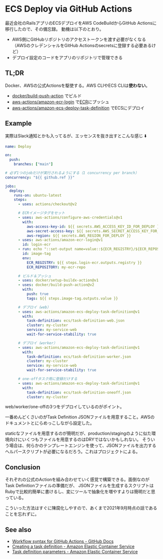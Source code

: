 # ECS Deploy via GitHub Actions

最近会社のRailsアプリのECSデプロイをAWS CodeBuildからGitHub Actionsに移行したので、その備忘録。
動機は以下のとおり。

- AWS側にGitHubリポジトリのアクセストークンを渡す必要がなくなる
  （AWSのクレデンシャルをGitHub Actionsのsecretsに登録する必要あるけど）
- デプロイ設定のコードをアプリのリポジトリで管理できる

## TL;DR

Docker、AWSの公式Actionsを駆使する。AWS CLIやECS CLIは**使わない**。

- [docker/build-push-action](https://github.com/docker/build-push-action) でビルド
- [aws-actions/amazon-ecr-login](https://github.com/aws-actions/amazon-ecr-login) で[ECR](https://aws.amazon.com/ecr/)にプッシュ
- [aws-actions/amazon-ecs-deploy-task-definition](https://github.com/aws-actions/amazon-ecs-deploy-task-definition) でECSにデプロイ

## Example

実際はSlack通知とかも入ってるが、エッセンスを抜き出すとこんな感じ ⬇️

```yaml
name: Deploy

on:
  push:
    branches: ["main"]

# 必ず1つのjobだけが実行されるようにする（1 concurrency per branch）
concurrency: "${{ github.ref }}"

jobs:
  deploy:
    runs-on: ubuntu-latest
    steps:
      - uses: actions/checkout@v2

      # ECRイメージタグをセット
      - uses: aws-actions/configure-aws-credentials@v1
        with:
          aws-access-key-id: ${{ secrets.AWS_ACCESS_KEY_ID_FOR_DEPLOY }}
          aws-secret-access-key: ${{ secrets.AWS_SECRET_ACCESS_KEY_FOR_DEPLOY }}
          aws-region: ${{ secrets.AWS_REGION_FOR_DEPLOY }}
      - uses: aws-actions/amazon-ecr-login@v1
        id: login-ecr
      - run: echo "::set-output name=value::${ECR_REGISTRY}/${ECR_REPOSITORY}:${GITHUB_SHA}"
        id: image-tag
        env:
          ECR_REGISTRY: ${{ steps.login-ecr.outputs.registry }}
          ECR_REPOSITORY: my-ecr-repo

      # ビルド＆プッシュ
      - uses: docker/setup-buildx-action@v1
      - uses: docker/build-push-action@v2
        with:
          push: true
          tags: ${{ steps.image-tag.outputs.value }}

      # デプロイ（web）
      - uses: aws-actions/amazon-ecs-deploy-task-definition@v1
        with:
          task-definition: ecs/task-definition-web.json
          cluster: my-cluster
          service: my-service-web
          wait-for-service-stability: true

      # デプロイ（worker）
      - uses: aws-actions/amazon-ecs-deploy-task-definition@v1
        with:
          task-definition: ecs/task-definition-worker.json
          cluster: my-cluster
          service: my-service-web
          wait-for-service-stability: true

      # one-offタスク用に登録だけする
      - uses: aws-actions/amazon-ecs-deploy-task-definition@v1
        with:
          task-definition: ecs/task-definition-oneoff.json
          cluster: my-cluster
```

web/worker/one-offの3つをデプロイしているのがポイント。

一番めんどくさいのがTask Definition JSONファイルを用意すること。AWSのドキュメントとにらめっこしながら設定した。

staticなファイルを用意するのが簡明だが、production/stagingのように似た環境向けにいくつもファイルを用意するのはDRYではないかもしれない。
そういう場合は、何らかのテンプレートエンジンを使って、JSONファイルを出力するヘルパースクリプトが必要になるだろう。これはプロジェクトによる。

## Conclusion

それぞれの公式のActionを組み合わせていく感覚で構築できる。面倒なのがTask Definitionファイルの準備だが、
JSONファイルを生成するスクリプトはRubyで比較的簡単に書けるし、変にツールで抽象化を増やすよりは簡明だと思っている。

こういった方法はすぐに陳腐化しやすので、あくまで2021年9月時点の話であることを忘れずに。

## See also

- [Workflow syntax for GitHub Actions - GitHub Docs](https://docs.github.com/en/actions/learn-github-actions/workflow-syntax-for-github-actions)
- [Creating a task definition - Amazon Elastic Container Service](https://docs.aws.amazon.com/AmazonECS/latest/developerguide/create-task-definition.html)
- [Task definition parameters - Amazon Elastic Container Service](https://docs.aws.amazon.com/AmazonECS/latest/developerguide/task_definition_parameters.html)

